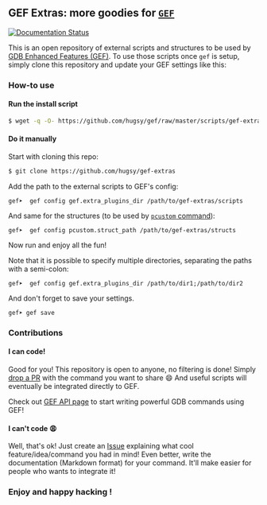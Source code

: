 ## GEF Extras: more goodies for [`GEF`](https://github.com/hugsy/gef) ##

[![Documentation Status](https://readthedocs.org/projects/gef-extras/badge/?version=latest)](http://gef-extras.readthedocs.io/en/latest/?badge=latest)

This is an open repository of external scripts and structures to be used by
[GDB Enhanced Features (GEF)](https://github.com/hugsy/gef). To use those
scripts once `gef` is setup, simply clone this repository and update your GEF
settings like this:


### How-to use ###

#### Run the install script ####
```bash
$ wget -q -O- https://github.com/hugsy/gef/raw/master/scripts/gef-extras.sh | sh
```

#### Do it manually ####

Start with cloning this repo:
```bash
$ git clone https://github.com/hugsy/gef-extras
```

Add the path to the external scripts to GEF's config:
```
gef➤  gef config gef.extra_plugins_dir /path/to/gef-extras/scripts
```

And same for the structures (to be used by [`pcustom` command](https://gef.readthedocs.io/en/master/commands/pcustom/)):
```
gef➤  gef config pcustom.struct_path /path/to/gef-extras/structs
```

Now run and enjoy all the fun!


Note that it is possible to specify multiple directories, separating the paths with
a semi-colon:

```
gef➤  gef config gef.extra_plugins_dir /path/to/dir1;/path/to/dir2
```

And don't forget to save your settings.

```
gef➤ gef save
```


### Contributions ###

#### I can code! ####

Good for you! This repository is open to anyone, no filtering is done!
Simply [drop a PR](https://github.com/hugsy/gef-scripts/pulls) with
the command you want to share :smile: And useful scripts will eventually be
integrated directly to GEF.

Check out [GEF API page](https://gef.readthedocs.io/en/latest/api/) to start
writing powerful GDB commands using GEF!


#### I can't code :weary: ####

Well, that's ok! Just create an [Issue](https://github.com/hugsy/gef-extras/issues)
explaining what cool feature/idea/command you had in mind! Even better, write
the documentation (Markdown format) for your command. It'll make easier for
people who wants to integrate it!


### Enjoy and happy hacking ! ###
